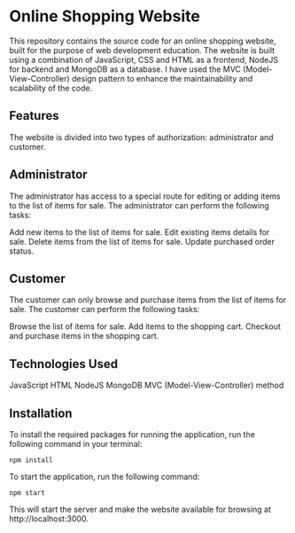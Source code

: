 # Online Shopping Website

This repository contains the source code for an online shopping website, built for the purpose of web development education. The website is built using a combination of JavaScript, CSS and HTML as a frontend, NodeJS for backend and MongoDB as a database. I have used the MVC (Model-View-Controller) design pattern to enhance the maintainability and scalability of the code.

## Features
The website is divided into two types of authorization: administrator and customer.

## Administrator 
The administrator has access to a special route for editing or adding items to the list of items for sale. The administrator can perform the following tasks:

Add new items to the list of items for sale.
Edit existing items details for sale.
Delete items from the list of items for sale.
Update purchased order status.

## Customer
The customer can only browse and purchase items from the list of items for sale. The customer can perform the following tasks:

Browse the list of items for sale.
Add items to the shopping cart.
Checkout and purchase items in the shopping cart.

## Technologies Used

JavaScript
HTML
NodeJS
MongoDB
MVC (Model-View-Controller) method

## Installation
To install the required packages for running the application, run the following command in your terminal:
```
npm install 
```

To start the application, run the following command:
```
npm start 
```
This will start the server and make the website available for browsing at http://localhost:3000.
